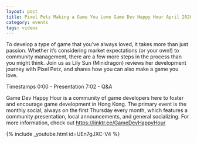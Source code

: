 ```yaml
---
layout: post
title: Pixel Petz Making a Game You Love Game Dev Happy Hour April 2020 Monthly
category: events
tags: videos
---
```


To develop a type of game that you’ve always loved, it takes more than just passion. Whether it’s considering market expectations (or your own!) to community management, there are a few more steps in the process than you might think. Join us as Lily Sun (Minidragon) reviews her development journey with Pixel Petz, and shares how you can also make a game you love.

Timestamps
0:00 - Presentation
7:02 - Q&A

Game Dev Happy Hour is a community of game developers here to foster and encourage game development in Hong Kong. The primary event is the monthly social, always on the first Thursday every month, which features a community presentation, local announcements, and general socializing. For more information, check out https://linktr.ee/GameDevHappyHour

{% include _youtube.html id=UEn7gJXC-V4 %}
